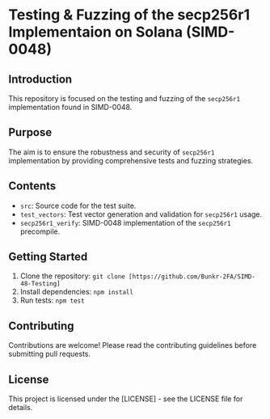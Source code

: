 # Testing & Fuzzing of the secp256r1 Implementaion on Solana (SIMD-0048)

## Introduction

This repository is focused on the testing and fuzzing of the `secp256r1` implementation found in SIMD-0048.

## Purpose

The aim is to ensure the robustness and security of `secp256r1` implementation by providing comprehensive tests and fuzzing strategies.

## Contents

- `src`: Source code for the test suite.
- `test_vectors`: Test vector generation and validation for `secp256r1` usage.
- `secp256r1_verify`: SIMD-0048 implementation of the `secp256r1` precompile.

## Getting Started

1. Clone the repository: `git clone [https://github.com/Bunkr-2FA/SIMD-48-Testing]`
2. Install dependencies: `npm install`
3. Run tests: `npm test`

## Contributing

Contributions are welcome! Please read the contributing guidelines before submitting pull requests.

## License

This project is licensed under the [LICENSE] - see the LICENSE file for details.
